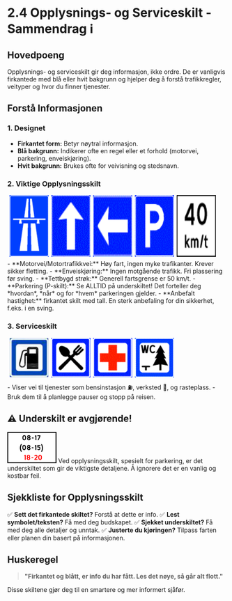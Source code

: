 # 2.4 Opplysnings- og Serviceskilt - Sammendrag ℹ️

## Hovedpoeng

Opplysnings- og serviceskilt gir deg informasjon, ikke ordre. De er vanligvis firkantede med blå eller hvit bakgrunn og hjelper deg å forstå trafikkregler, veityper og hvor du finner tjenester.

## Forstå Informasjonen

### 1. **Designet**
- **Firkantet form:** Betyr nøytral informasjon.
- **Blå bakgrunn:** Indikerer ofte en regel eller et forhold (motorvei, parkering, enveiskjøring).
- **Hvit bakgrunn:** Brukes ofte for veivisning og stedsnavn.

### 2. **Viktige Opplysningsskilt**
   <div style="display:flex; gap:6px; margin-left:5px; margin-bottom:7px">
   <img src="/static/images/signs/opplysnings/sf20051007121950201_gif.gif" alt="Motorvei" style="width:90px; height:auto;">
  <img src="/static/images/signs/opplysnings/sf200510071219526101_gif.gif" alt="Enveiskjøring-opp" style="width:90px; height:auto;">
  <img src="/static/images/signs/opplysnings/sf200510071219526201_gif.gif" alt="Enveiskjøring" style="width:90px; height:auto;">
    <img src="/static/images/signs/opplysnings/sf20051007121955201_gif.gif" alt="Parkering" style="width:90px; height:auto;">
    <img src="/static/images/signs/under/sf20051007121981201_gif.gif" alt="Fartsgrense" style="width:90px; height:auto;">
    </div>
- **Motorvei/Motortrafikkvei:** Høy fart, ingen myke trafikanter. Krever sikker fletting.
- **Enveiskjøring:** Ingen motgående trafikk. Fri plassering før sving.
- **Tettbygd strøk:** Generell fartsgrense er 50 km/t.
- **Parkering (P-skilt):** Se ALLTID på underskiltet! Det forteller deg *hvordan*, *når* og for *hvem* parkeringen gjelder.
- **Anbefalt hastighet:** firkantet skilt med tall. En sterk anbefaling for din sikkerhet, f.eks. i en sving.

### 3. **Serviceskilt**
<div style="display:flex; gap:6px; margin-left:5px; margin-bottom:7px">
  <img src="/static/images/signs/service/sf200510071219610101_gif.gif" alt="Bensinstasjon" style="width:90px; height:auto;">
  <img src="/static/images/signs/service/sf20051007121961601_gif.gif" alt="Servering / Mat" style="width:90px; height:auto;">
  <img src="/static/images/signs/service/sf20051007121960201_gif.gif" alt="Førstehjelp" style="width:90px; height:auto;">
  <img src="/static/images/signs/service/sf200510071219613201_gif.gif" alt="Rasteplass / WC" style="width:90px; height:auto;">
</div>
- Viser vei til tjenester som bensinstasjon ⛽, verksted 🔧, og rasteplass.
- Bruk dem til å planlegge pauser og stopp på reisen.

## ⚠️ Underskilt er avgjørende!
![Parkering-tidspunkter](/static/images/signs/under/sf20051007121980601_gif.gif)
Ved opplysningsskilt, spesielt for parkering, er det underskiltet som gir de viktigste detaljene. Å ignorere det er en vanlig og kostbar feil.

## Sjekkliste for Opplysningsskilt
✅ **Sett det firkantede skiltet?** Forstå at dette er info.
✅ **Lest symbolet/teksten?** Få med deg budskapet.
✅ **Sjekket underskiltet?** Få med deg alle detaljer og unntak.
✅ **Justerte du kjøringen?** Tilpass farten eller planen din basert på informasjonen.

## Huskeregel
> **"Firkantet og blått, er info du har fått. Les det nøye, så går alt flott."**

Disse skiltene gjør deg til en smartere og mer informert sjåfør.